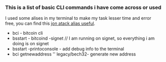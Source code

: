 ### This is a list of basic CLI commands i have come across or used	

I used some alises in my terminal to make my task lesser time and error free, you can find this [jon atack alias useful]().
- bci - bitcoin cli
- bsstart - bitcoind -signet // I am running on signet, so everything i am doing is on signet
- bsstart -printoconsole - add debug info to the terminal
- bci getnewaddress '' legacy/bech32- generate new address

	

